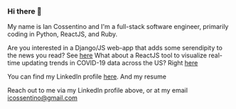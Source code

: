 ### Hi there 👋

My name is Ian Cossentino and I'm a full-stack software engineer, primarily coding in Python, ReactJS, and Ruby.



Are you interested in a Django/JS web-app that adds some serendipity to the news you read? See [here](https://github.com/cossentino/daily_circ)
What about a ReactJS tool to visualize real-time updating trends in COVID-19 data across the US? Right [here](https://github.com/cossentino/covid_frontend_react)




You can find my LinkedIn profile [here](https://www.linkedin.com/in/cossentino/). And my resume 

Reach out to me via my LinkedIn profile above, or at my email <icossentino@gmail.com>



<!--
**cossentino/cossentino** is a ✨ _special_ ✨ repository because its `README.md` (this file) appears on your GitHub profile.

Here are some ideas to get you started:

- 🔭 I’m currently working on ...
- 🌱 I’m currently learning ...
- 👯 I’m looking to collaborate on ...
- 🤔 I’m looking for help with ...
- 💬 Ask me about ...
- 📫 How to reach me: ...
- 😄 Pronouns: ...
- ⚡ Fun fact: ...
-->

